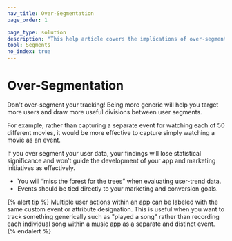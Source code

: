 ```yaml
---
nav_title: Over-Segmentation
page_order: 1

page_type: solution
description: "This help article covers the implications of over-segmenting your users."
tool: Segments
no_index: true
---
```


# Over-Segmentation

Don't over-segment your tracking! Being more generic will help you target more users and draw more useful divisions between user segments.

For example, rather than capturing a separate event for watching each of 50 different movies, it would be more effective to capture simply watching a movie as an event.

If you over segment your user data, your findings will lose statistical significance and won’t guide the development of your app and marketing initiatives as effectively.

- You will “miss the forest for the trees” when evaluating user-trend data.
- Events should be tied directly to your marketing and conversion goals.

{% alert tip %}
Multiple user actions within an app can be labeled with the same custom event or attribute designation. This is useful when you want to track something generically such as "played a song" rather than recording each individual song within a music app as a separate and distinct event.
{% endalert %}
